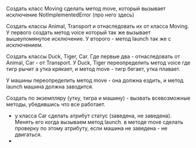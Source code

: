 Создать класс Moving сделать метод move, который вызывает исключение NotImplementedError (про него здесь)

Создать классы Animal, Transport и отнаследовать их от класса Moving. У первого создать метод voice который так же вызывает вышеупомянутое исключение. У второго - метод launch так же с исключением.

Создать классы Duck, Tiger, Car. Где первые два - отнаследовать от Animal, Car - от Transport. У Duck, Tiger переопределить метод voice где тигр рычит а утка крякает, и метод move - тигр бегает, утка плавает.

У машины переопределить метод move - она должна ездить, и метод launch машина должна заводится.

Создать по экземпляру (утку, тигра и машину) - вызвать всевозможные методы, убедившись что все работает.

* у класса Car сделать атрибут статус (заведена, не заведена). Менять его когда вызываем метод launch. в методе move сделать проверку по этому атрибуту, если машина не заведена - не двигаться.
* 
